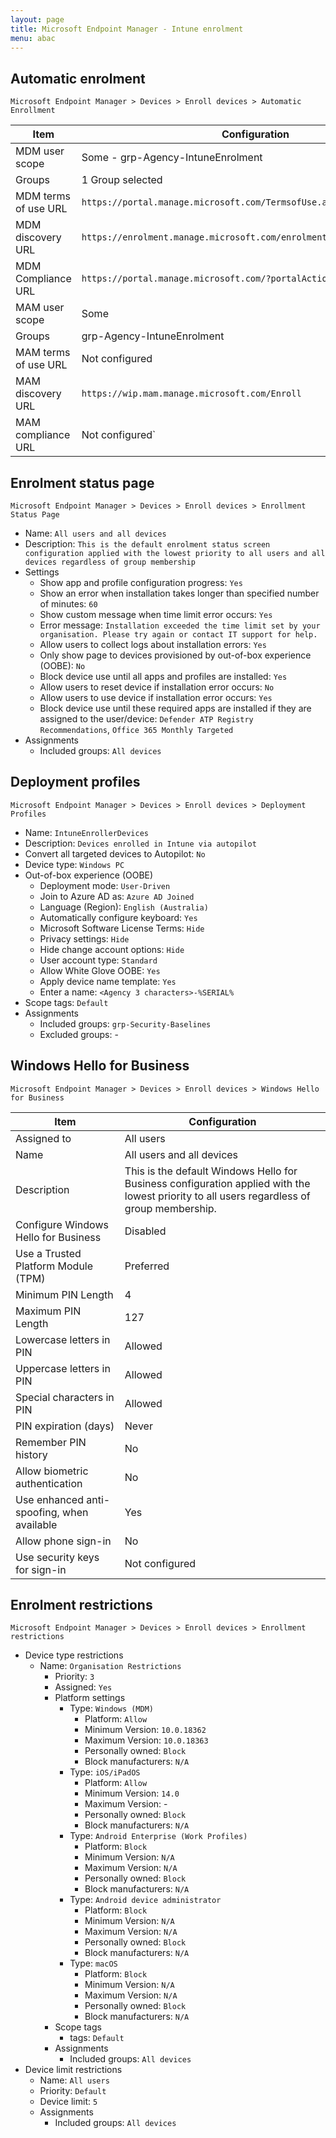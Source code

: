```yaml
---
layout: page
title: Microsoft Endpoint Manager - Intune enrolment
menu: abac
---
```


## Automatic enrolment

`Microsoft Endpoint Manager > Devices > Enroll devices > Automatic Enrollment`

Item | Configuration
--- | ---
MDM user scope | Some - grp-Agency-IntuneEnrolment
Groups | 1 Group selected
MDM terms of use URL | `https://portal.manage.microsoft.com/TermsofUse.aspx`
MDM discovery URL | `https://enrolment.manage.microsoft.com/enrolmentserver/discovery.svc`
MDM Compliance URL | `https://portal.manage.microsoft.com/?portalAction=Compliance`
MAM user scope | Some
Groups | grp-Agency-IntuneEnrolment
MAM terms of use URL | Not configured
MAM discovery URL | `https://wip.mam.manage.microsoft.com/Enroll`
MAM compliance URL | Not configured`

## Enrolment status page

`Microsoft Endpoint Manager > Devices > Enroll devices > Enrollment Status Page`

* Name: `All users and all devices`
* Description: `This is the default enrolment status screen configuration applied with the lowest priority to all users and all devices regardless of group membership`
* Settings
  * Show app and profile configuration progress: `Yes`
  * Show an error when installation takes longer than specified number of minutes: `60`
  * Show custom message when time limit error occurs: `Yes`
  * Error message: `Installation exceeded the time limit set by your organisation. Please try again or contact IT support for help.`
  * Allow users to collect logs about installation errors: `Yes`
  * Only show page to devices provisioned by out-of-box experience (OOBE): `No`
  * Block device use until all apps and profiles are installed: `Yes`
  * Allow users to reset device if installation error occurs: `No`
  * Allow users to use device if installation error occurs: `Yes`
  * Block device use until these required apps are installed if they are assigned to the user/device: `Defender ATP Registry Recommendations`, `Office 365 Monthly Targeted`
* Assignments
  * Included groups: `All devices`

## Deployment profiles

`Microsoft Endpoint Manager > Devices > Enroll devices > Deployment Profiles`

* Name: `IntuneEnrollerDevices`
* Description: `Devices enrolled in Intune via autopilot`
* Convert all targeted devices to Autopilot: `No`
* Device type: `Windows PC`
* Out-of-box experience (OOBE)
  * Deployment mode: `User-Driven`
  * Join to Azure AD as: `Azure AD Joined`
  * Language (Region): `English (Australia)`
  * Automatically configure keyboard: `Yes`
  * Microsoft Software License Terms: `Hide`
  * Privacy settings: `Hide`
  * Hide change account options: `Hide`
  * User account type: `Standard`
  * Allow White Glove OOBE: `Yes`
  * Apply device name template: `Yes`
  * Enter a name: `<Agency 3 characters>-%SERIAL%`
* Scope tags: `Default`
* Assignments
  * Included groups: `grp-Security-Baselines`
  * Excluded groups: -

## Windows Hello for Business

`Microsoft Endpoint Manager > Devices > Enroll devices > Windows Hello for Business`

Item | Configuration
--- | ---
Assigned to | All users
Name | All users and all devices
Description | This is the default Windows Hello for Business configuration applied with the lowest priority to all users regardless of group membership.
Configure Windows Hello for Business | Disabled
Use a Trusted Platform Module (TPM) | Preferred
Minimum PIN Length | 4
Maximum PIN Length | 127
Lowercase letters in PIN | Allowed
Uppercase letters in PIN | Allowed
Special characters in PIN | Allowed
PIN expiration (days) | Never
Remember PIN history | No
Allow biometric authentication | No
Use enhanced anti-spoofing, when available | Yes
Allow phone sign-in | No
Use security keys for sign-in | Not configured

## Enrolment restrictions

`Microsoft Endpoint Manager > Devices > Enroll devices > Enrollment restrictions`

* Device type restrictions
  * Name: `Organisation Restrictions`
    * Priority: `3`
    * Assigned: `Yes`
    * Platform settings
      * Type: `Windows (MDM)`
        * Platform: `Allow`
        * Minimum Version: `10.0.18362`
        * Maximum Version: `10.0.18363`
        * Personally owned: `Block`
        * Block manufacturers: `N/A`
      * Type: `iOS/iPadOS`
        * Platform: `Allow`
        * Minimum Version: `14.0`
        * Maximum Version: -
        * Personally owned: `Block`
        * Block manufacturers: `N/A`
      * Type: `Android Enterprise (Work Profiles)`
        * Platform: `Block`
        * Minimum Version: `N/A`
        * Maximum Version: `N/A`
        * Personally owned: `Block`
        * Block manufacturers: `N/A`
      * Type: `Android device administrator`
        * Platform: `Block`
        * Minimum Version: `N/A`
        * Maximum Version: `N/A`
        * Personally owned: `Block`
        * Block manufacturers: `N/A`
      * Type: `macOS`
        * Platform: `Block`
        * Minimum Version: `N/A`
        * Maximum Version: `N/A`
        * Personally owned: `Block`
        * Block manufacturers: `N/A`
    * Scope tags
      * tags: `Default`
    * Assignments
      * Included groups: `All devices`
* Device limit restrictions
  * Name: `All users`
  * Priority: `Default`
  * Device limit: `5`
  * Assignments
    * Included groups: `All devices`